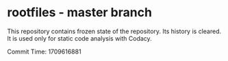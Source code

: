 # rootfiles - master branch

This repository contains frozen state of the repository.
Its history is cleared. It is used only for static code
analysis with Codacy.

Commit Time: 1709616881